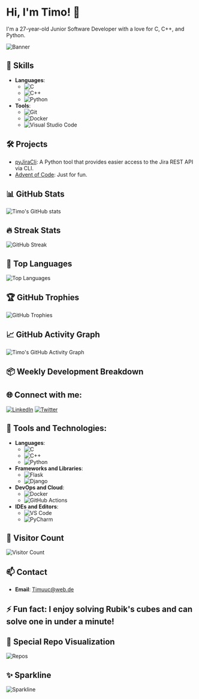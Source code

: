 # Hi, I'm Timo! 👋

I'm a 27-year-old Junior Software Developer with a love for C, C++, and Python.

![Banner](https://user-images.githubusercontent.com/your-image/banner.png)

## 🚀 Skills
- **Languages**: 
  - ![C](https://img.shields.io/badge/-C-A8B9CC?style=flat-square&logo=c&logoColor=white)
  - ![C++](https://img.shields.io/badge/-C++-00599C?style=flat-square&logo=c%2B%2B&logoColor=white)
  - ![Python](https://img.shields.io/badge/-Python-3776AB?style=flat-square&logo=python&logoColor=white)
- **Tools**: 
  - ![Git](https://img.shields.io/badge/-Git-F05032?style=flat-square&logo=git&logoColor=white)
  - ![Docker](https://img.shields.io/badge/-Docker-2496ED?style=flat-square&logo=docker&logoColor=white)
  - ![Visual Studio Code](https://img.shields.io/badge/-VS%20Code-007ACC?style=flat-square&logo=visual-studio-code&logoColor=white)

## 🛠️ Projects
- [pyJiraCli](https://github.com/NewTec-GmbH/pyJiraCli): A Python tool that provides easier access to the Jira REST API via CLI.
- [Advent of Code](https://github.com/Timuuc/AoC): Just for fun.

## 📊 GitHub Stats
![Timo's GitHub stats](https://github-readme-stats.vercel.app/api?username=Timuuc&show_icons=true&theme=radical)

## 🔥 Streak Stats
![GitHub Streak](https://github-readme-streak-stats.herokuapp.com/?user=Timuuc&theme=radical)

## 🚀 Top Languages
![Top Languages](https://github-readme-stats.vercel.app/api/top-langs/?username=Timuuc&layout=compact&theme=radical)

## 🏆 GitHub Trophies
![GitHub Trophies](https://github-profile-trophy.vercel.app/?username=Timuuc&theme=radical)

## 📈 GitHub Activity Graph
![Timo's GitHub Activity Graph](https://github-profile-summary-cards.vercel.app/api/cards/profile-details?username=Timuuc&theme=radical)

## 📦 Weekly Development Breakdown
<!--START_SECTION:waka-->
<!--END_SECTION:waka-->

## 🌐 Connect with me:
[![LinkedIn](https://img.shields.io/badge/-LinkedIn-0A66C2?style=flat-square&logo=linkedin&logoColor=white)](https://linkedin.com/in/yourprofile)
[![Twitter](https://img.shields.io/badge/-Twitter-1DA1F2?style=flat-square&logo=twitter&logoColor=white)](https://twitter.com/yourprofile)

## 💼 Tools and Technologies:
- **Languages**:
  - ![C](https://img.shields.io/badge/-C-A8B9CC?style=flat-square&logo=c&logoColor=white)
  - ![C++](https://img.shields.io/badge/-C++-00599C?style=flat-square&logo=c%2B%2B&logoColor=white)
  - ![Python](https://img.shields.io/badge/-Python-3776AB?style=flat-square&logo=python&logoColor=white)
- **Frameworks and Libraries**:
  - ![Flask](https://img.shields.io/badge/-Flask-000000?style=flat-square&logo=flask&logoColor=white)
  - ![Django](https://img.shields.io/badge/-Django-092E20?style=flat-square&logo=django&logoColor=white)
- **DevOps and Cloud**:
  - ![Docker](https://img.shields.io/badge/-Docker-2496ED?style=flat-square&logo=docker&logoColor=white)
  - ![GitHub Actions](https://img.shields.io/badge/-GitHub%20Actions-2088FF?style=flat-square&logo=github-actions&logoColor=white)
- **IDEs and Editors**:
  - ![VS Code](https://img.shields.io/badge/-VS%20Code-007ACC?style=flat-square&logo=visual-studio-code&logoColor=white)
  - ![PyCharm](https://img.shields.io/badge/-PyCharm-000000?style=flat-square&logo=pycharm&logoColor=white)

## 👥 Visitor Count
![Visitor Count](https://komarev.com/ghpvc/?username=Timuuc&color=brightgreen&style=flat-square)

## 📫 Contact
- **Email**: Timuuc@web.de

## ⚡ Fun fact: I enjoy solving Rubik's cubes and can solve one in under a minute!

## 🎉 Special Repo Visualization
![Repos](https://raw.githubusercontent.com/Timuuc/Timuuc/main/dist/github-contribution-grid-snake.svg)


## ✨ Sparkline
![Sparkline](https://stars.medv.io/Timuuc.svg)

<!--
**Timuuc/Timuuc** is a ✨ _special_ ✨ repository because its `README.md` (this file) appears on your GitHub profile.

Here are some ideas to get you started:

- 🔭 I’m currently working on ...
- 🌱 I’m currently learning ...
- 👯 I’m looking to collaborate on ...
- 🤔 I’m looking for help with ...
- 💬 Ask me about ...
- 📫 How to reach me: ...
- 😄 Pronouns: ...

-->
